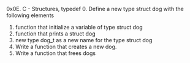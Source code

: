 0x0E. C - Structures, typedef
0. Define a new type struct dog with the following elements
1. function that initialize a variable of type struct dog
2. function that prints a struct dog
3. new type dog_t as a new name for the type struct dog
4. Write a function that creates a new dog.
5. Write a function that frees dogs
